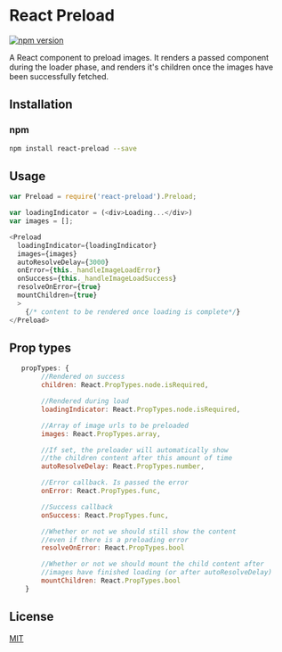 # React Preload
[![npm version](https://badge.fury.io/js/react-preload.svg)](http://badge.fury.io/js/react-preload)

A React component to preload images. It renders a passed component during the loader phase, and renders it's children once the images have been successfully fetched.


## Installation

### npm

```bash
npm install react-preload --save
```

## Usage

```javascript
var Preload = require('react-preload').Preload;
```

```javascript
var loadingIndicator = (<div>Loading...</div>)
var images = [];

<Preload
  loadingIndicator={loadingIndicator}
  images={images}
  autoResolveDelay={3000}
  onError={this._handleImageLoadError}
  onSuccess={this._handleImageLoadSuccess}
  resolveOnError={true}
  mountChildren={true}
  >
	{/* content to be rendered once loading is complete*/}
</Preload>
```

## Prop types

```javascript
   propTypes: {
		//Rendered on success
		children: React.PropTypes.node.isRequired,

		//Rendered during load
		loadingIndicator: React.PropTypes.node.isRequired,

		//Array of image urls to be preloaded
		images: React.PropTypes.array,

		//If set, the preloader will automatically show
		//the children content after this amount of time
		autoResolveDelay: React.PropTypes.number,

		//Error callback. Is passed the error
		onError: React.PropTypes.func,

		//Success callback
		onSuccess: React.PropTypes.func,

		//Whether or not we should still show the content
		//even if there is a preloading error
		resolveOnError: React.PropTypes.bool

        //Whether or not we should mount the child content after
        //images have finished loading (or after autoResolveDelay)
        mountChildren: React.PropTypes.bool
    }
```
## License

[MIT][mit-license]

[mit-license]: ./LICENSE
